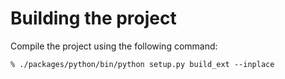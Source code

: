 
# Building the project
Compile the project using the following command:
```
% ./packages/python/bin/python setup.py build_ext --inplace
```
